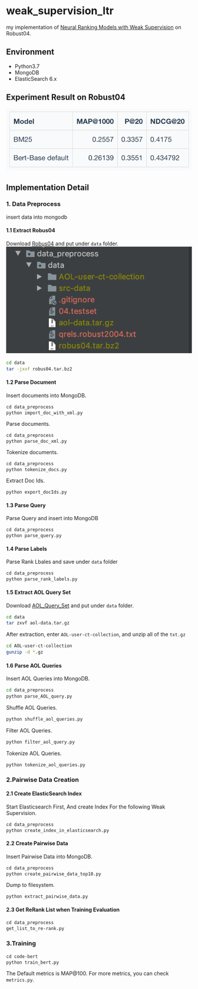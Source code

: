 # weak_supervision_ltr
my implementation of [Neural Ranking Models with Weak Supervision](https://arxiv.org/pdf/1704.08803.pdf) on Robust04.

## Environment
- Python3.7
- MongoDB
- ElasticSearch 6.x


## Experiment Result on Robust04
![](result.png)
## Implementation Detail
### 1. Data Preprocess
insert data into mongodb
#### 1.1 Extract Robus04
Download [Robus04](https://drive.google.com/file/d/1qC-XaEgbdlUJOjsOxU2YcKabBsFFCAxO/view?usp=sharing) and put under `data` folder.
![](data.png)
```sh
cd data
tar -jxvf robus04.tar.bz2
```

#### 1.2 Parse Document
Insert documents into MongoDB.
```
cd data_preprocess
python import_doc_with_xml.py
```

Parse documents.
```
cd data_preprocess
python parse_doc_xml.py
```

Tokenize documents.
```
cd data_preprocess
python tokenize_docs.py
```

Extract Doc Ids.
```
python export_docIds.py
```

#### 1.3 Parse Query
Parse Query and insert into MongoDB
```
cd data_preprocess
python parse_query.py
```

#### 1.4 Parse Labels
Parse Rank Lbales and save under `data` folder
```
cd data_preprocess
python parse_rank_labels.py
```

#### 1.5 Extract AOL Query Set
Download [AOL_Query_Set](https://drive.google.com/file/d/1UDjznZ0D49bZN4gJvUHVBr-QQDFl-2BO/view?usp=sharing) and put under `data` folder.
```sh
cd data
tar zxvf aol-data.tar.gz
```

After extraction, enter `AOL-user-ct-collection`, and unzip all of the `txt.gz`
```sh
cd AOL-user-ct-collection
gunzip -d *.gz
```

#### 1.6 Parse AOL Queries
Insert AOL Queries into MongoDB.
```sh
cd data_preprocess
python parse_AOL_query.py
```

Shuffle AOL Queries.
```sh
python shuffle_aol_queries.py
```

Filter AOL Queries.
```sh
python filter_aol_query.py
```

Tokenize AOL Queries.
```
python tokenize_aol_queries.py
```

### 2.Pairwise Data Creation

#### 2.1 Create ElasticSearch Index
Start Elasticsearch First, And create Index For the following Weak Supervision.
```
cd data_preprocess
python create_index_in_elasticsearch.py
```

#### 2.2 Create Pairwise Data
Insert Pairwise Data into MongoDB.
```
cd data_preprocess
python create_pairwise_data_top10.py
```

Dump to filesystem.
```
python extract_pairwise_data.py

```

#### 2.3 Get ReRank List when Training Evaluation
```
cd data_preprocess
get_list_to_re-rank.py
```


### 3.Training
```
cd code-bert
python train_bert.py
```

The Default metrics is MAP@100. For more metrics, you can check `metrics.py`.